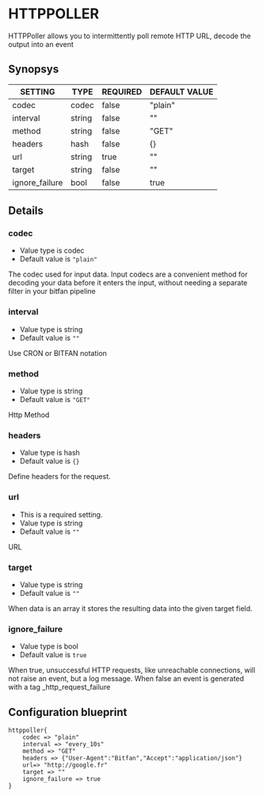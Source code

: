 # HTTPPOLLER
HTTPPoller allows you to intermittently poll remote HTTP URL, decode the output into an event

## Synopsys


|    SETTING     |  TYPE  | REQUIRED | DEFAULT VALUE |
|----------------|--------|----------|---------------|
| codec          | codec  | false    | "plain"       |
| interval       | string | false    | ""            |
| method         | string | false    | "GET"         |
| headers        | hash   | false    | {}            |
| url            | string | true     | ""            |
| target         | string | false    | ""            |
| ignore_failure | bool   | false    | true          |


## Details

### codec
* Value type is codec
* Default value is `"plain"`

The codec used for input data. Input codecs are a convenient method for decoding
your data before it enters the input, without needing a separate filter in your bitfan pipeline

### interval
* Value type is string
* Default value is `""`

Use CRON or BITFAN notation

### method
* Value type is string
* Default value is `"GET"`

Http Method

### headers
* Value type is hash
* Default value is `{}`

Define headers for the request.

### url
* This is a required setting.
* Value type is string
* Default value is `""`

URL

### target
* Value type is string
* Default value is `""`

When data is an array it stores the resulting data into the given target field.

### ignore_failure
* Value type is bool
* Default value is `true`

When true, unsuccessful HTTP requests, like unreachable connections, will
not raise an event, but a log message.
When false an event is generated with a tag _http_request_failure



## Configuration blueprint

```
httppoller{
	codec => "plain"
	interval => "every_10s"
	method => "GET"
	headers => {"User-Agent":"Bitfan","Accept":"application/json"}
	url=> "http://google.fr"
	target => ""
	ignore_failure => true
}
```
